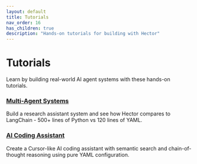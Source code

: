 ```yaml
---
layout: default
title: Tutorials
nav_order: 16
has_children: true
description: "Hands-on tutorials for building with Hector"
---
```


# Tutorials

Learn by building real-world AI agent systems with these hands-on tutorials.

### [Multi-Agent Systems](TUTORIAL_MULTI_AGENT)
Build a research assistant system and see how Hector compares to LangChain - 500+ lines of Python vs 120 lines of YAML.

### [AI Coding Assistant](TUTORIAL_CURSOR)
Create a Cursor-like AI coding assistant with semantic search and chain-of-thought reasoning using pure YAML configuration.

